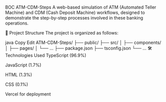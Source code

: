 BOC ATM-CDM-Steps
A web-based simulation of ATM (Automated Teller Machine) and CDM (Cash Deposit Machine) workflows, designed to demonstrate the step-by-step processes involved in these banking operations.

📁 Project Structure
The project is organized as follows:

java
Copy
Edit
ATM-CDM-Steps/
├── public/
├── src/
│   ├── components/
│   ├── pages/
│   └── ...
├── package.json
├── tsconfig.json
└── ...
🛠️ Technologies Used
TypeScript (96.9%)

JavaScript (1.7%)

HTML (1.3%)

CSS (0.1%)

Vercel for deployment
